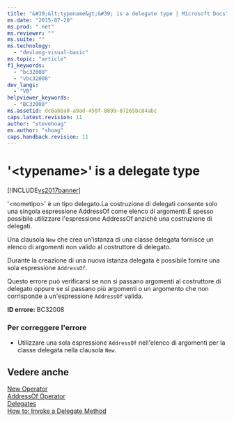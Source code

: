 ```yaml
---
title: "&#39;&lt;typename&gt;&#39; is a delegate type | Microsoft Docs"
ms.date: "2015-07-20"
ms.prod: ".net"
ms.reviewer: ""
ms.suite: ""
ms.technology: 
  - "devlang-visual-basic"
ms.topic: "article"
f1_keywords: 
  - "bc32008"
  - "vbc32008"
dev_langs: 
  - "VB"
helpviewer_keywords: 
  - "BC32008"
ms.assetid: dc6abba0-a9ad-450f-8899-87265bc84abc
caps.latest.revision: 11
author: "stevehoag"
ms.author: "shoag"
caps.handback.revision: 11
---
```

# &#39;&lt;typename&gt;&#39; is a delegate type
[!INCLUDE[vs2017banner](../../../visual-basic/developing-apps/includes/vs2017banner.md)]

'\<nometipo\>' è un tipo delegato.La costruzione di delegati consente solo una singola espressione AddressOf come elenco di argomenti.È spesso possibile utilizzare l'espressione AddressOf anziché una costruzione di delegati.  
  
 Una clausola `New` che crea un'istanza di una classe delegata fornisce un elenco di argomenti non valido al costruttore di delegato.  
  
 Durante la creazione di una nuova istanza delegata è possibile fornire una sola espressione `AddressOf`.  
  
 Questo errore può verificarsi se non si passano argomenti al costruttore di delegato oppure se si passano più argomenti o un argomento che non corrisponde a un'espressione `AddressOf` valida.  
  
 **ID errore:** BC32008  
  
### Per correggere l'errore  
  
-   Utilizzare una sola espressione `AddressOf` nell'elenco di argomenti per la classe delegata nella clausola `New`.  
  
## Vedere anche  
 [New Operator](../../../visual-basic/language-reference/operators/new-operator.md)   
 [AddressOf Operator](../../../visual-basic/language-reference/operators/addressof-operator.md)   
 [Delegates](../../../visual-basic/programming-guide/language-features/delegates/delegates.md)   
 [How to: Invoke a Delegate Method](../../../visual-basic/programming-guide/language-features/delegates/how-to-invoke-a-delegate-method.md)